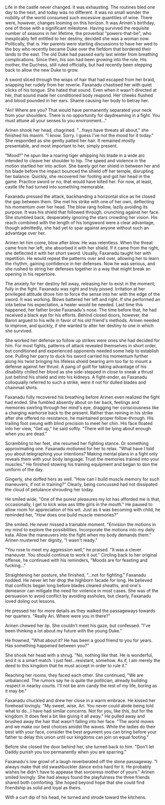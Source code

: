 Life in the castle never changed. It was exhausting. The routines bled one day to the next, and today was no different. It was no small wonder the nobility of the world consumed such excessive quantities of wine. There were, however, changes looming on this horizon. It was Arinen's birthday, one of those with a significant milestone. Having survived the requisite number of seasons in her lifetime, the proverbial "powers-that-be", who inexplicably felt entitled to her destiny, decided she was a woman now. Politically, that is. Her parents were starting discussions to have her wed to the boy who recently became Duke over the fiefdom that bordered their lands to the east. The old Duke had passed early last winter from breathing complications. Since then, his son had been growing into the role. His mother, the Duchess, still ruled officially, but had recently been stepping back to allow the new Duke to grow.

A sword sliced through the wisps of hair that had escaped from her braid, snapping her rudely from her reverie. Faxanadu chastised her with quiet clicks of his tongue. She hated that sound. Even when it wasn't directed at her, that sound made her conditioned body respond. Her cheeks flushed and blood pounded in her ears. Shame causing her body to betray her.

"Ari! Where are you? That would have permanently separated your neck from your shoulders. There is no opportunity for daydreaming in a fight. You must attune all your senses to you environment..."

Arinen shook her head, chagrined. "...frays have threats all about," she finished his maxim. "I know. Sorry. I guess I've not the mood for it today." She responded as she gently patted her hair. It remained mostly presentable, and most important to her, simply present.

"Mood?" he spun like a roaring tiger whipping his blade in a wide arc intended to cleave her shoulder to hip. The speed and violence in the motion startled her into action. She barely got her shield in between her and his blade before the impact bounced the shield off her temple, disrupting her balance. Quickly, she recovered her footing and got her head in the game. Practice sword or no, that would have killed her. For now, at least, castle life had turned into something memorable.

Faxanadu pressed the attack, backhanding a horizontal slice as he closed the gap between them. She met his strike with one of her own, deflecting his momentum over her head. The blow rang hollow, lazily avoiding its purpose. It was his shield that followed through, crunching against her face. She stumbled back, desperately ignoring the stars crowding her vision. His reach combined with the length of his longsword were a clear advantage, though admittedly, she had yet to spar against anyone without such an advantage over her.

Arinen let him come, blow after blow. He was relentless. When the threat came from her left, she absorbed it with her shield. If it came from the right, she deflected it with her short sword. Usually, Faxanadu taught her with repetition. He would repeat the patterns over and over, allowing her to learn the rhythm, gaining confidence in her defenses. Now he was serious, and she rushed to string her defenses together in a way that might break an opening in his repertoire.

The anxiety for her destiny fell away, releasing her to exist in the moment; fully in the fight. Faxanadu was right and truly pissed. Irritation at her privileged attitude drove him to force the sense into her with the edge of the sword. It was working. Blows battered her left and right. If she performed an iota below his expectation, a healer would be needed. Last time this happened, her father broke Faxanadu's nose. The time before that, he had received a black eye for his efforts. Behind closed doors, however, the Baron argued to his wife in favor of his old friend's methods. Arinen needed to improve, and quickly, if she wanted to alter her destiny to one in which she survived.

She worked her defense so follow up strikes were ones she had decided for him. For most fights, patterns of attack revealed themselves in short order, but conditioned and experienced opponents needed some help to establish one. Pulling her parry to duck his sword carried his momentum further along his twist bringing his lifeless shield bearing arm too far to mount a defense against her thrust. A pang of guilt for taking advantage of his disability chilled her blood as she side-stepped in close to sneak a thrust just behind his shield and into his kidneys. A fight-ender, as Faxanadu colloquially referred to such a strike, were it not for dulled blades and chainmail shirts.

Faxanadu fully recovered his breathing before Arinen even realized the fight had ended. She fumbled absently about on her back, feelings and memories swirling through her mind's eye, dragging her consciousness like a charging warhorse back to the present. Rather than reining in his strike after she offered no resistance, he maintained proper follow-through. His trailing foot swung with blind precision to meet her chin. His face floated into her view, "Get up," he said softly. "There will be lying about enough when you are dead."

Scrambling to her feet, she resumed her fighting stance. Or something approximating one. Faxanadu motioned for her to relax. "What have I told you about telegraphing your intentions? Making mental plans in a fight only reveals them with your body language. Trust the memories trained into your muscles." He finished stowing his training equipment and began to don the uniform of the day.

Gingerly, she doffed hers as well. "How can I build muscle memory for such maneuvers, if not in training?" Clearly, being concussed had not dissipated the cloud of petulance shrouding her today.

He smiled wide, "One of the purest pleasures my lot has afforded me is that, occasionally, I get to kick wise ass little girls in the mouth." He paused to allow room for appreciation of his wit. Just as it was becoming with child, he reminded her, "How does one build muscle memories?"

She smiled. He never missed a trainable moment. "Envision the motions in my mind to explore the possibilities. Incorporate the motions into my daily kata. Allow the maneuvers into the fight when my body demands them." Arinen mustered her dignity, "I wasn't ready."

"You rose to meet my aggression well," he praised. "It was a clever maneuver. You should continue to work it out." Circling back to her original offense, he continued with his reminders, "Moods are for feasting and fucking..."

Straightening her posture, she finished, "...not for fighting." Faxanadu nodded. He never let her drop the highborn facade for long. He believed that conflicts began long before blades cleared sheaths, and one's demeanor can mitigate the need for violence in most cases. She was of the persuasion to avoid conflict by avoiding assholes, but clearly, Faxanadu loved doling out lessons.

He pressed her for more details as they walked the passageways towards her quarters. "Really Ari. Where were you in there?"

Arinen chewed her lip. She couldn't meet his gaze, but confessed. "I've been thinking a lot about my future with the young Duke."

He frowned, "What about it? He has been a good friend to you for years. Has something happened between you?"

She shook her head with a shrug. "No, nothing like that. He is wonderful, and it is a smart match. I just feel...resistant, somehow. As if, I am merely the deed to this kingdom that he must accept in order to rule it."

Reaching her rooms, they faced each other. She continued, "We are unbalanced. The rumors say he is quite the politician, already building respect in nearby courts. I'll not be arm candy the rest of my life, boring as it may be."

Faxanadu chuckled and drew her close in a warm embrace. He kissed her forehead lovingly. "My sweet, wise, Ari. You never could abide being told what to do...I have had similar concerns. Not for you, like this, but for the kingdom. It does feel a bit like giving it all away." He pulled away and brushed away the hair that wasn't falling into her face. "The world moves and we make our best choices amidst the waves. While the ladies do their best with your face, consider the best argument you can bring before your father to delay this union until our kingdoms can join on equal footing."

Before she closed the door behind her, she turned back to him. "Don't let Daddy punish you too permanently when you are sparring."

Faxanadu's low growl of a laugh reverberated off the stone passageway. "I always make that old swashbuckler dance extra hard for it. He probably wishes he didn't have to appease that sorceress mother of yours." Arinen smiled lovingly. She had always found the playfulness the three friends shared both comforting. She hoped beyond hope that she could find friendship as solid and loyal as theirs.

With a curt dip of his head, he turned and strode toward the kitchens.
